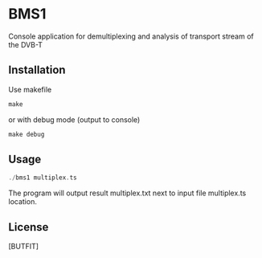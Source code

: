 # BMS1

Console application for demultiplexing and analysis of transport stream of the DVB-T

## Installation

Use makefile

```c++
make
```

or with debug mode (output to console)

```c++
make debug
```

## Usage

```c++
./bms1 multiplex.ts
```

The program will output result multiplex.txt next to input file multiplex.ts location.

## License
[BUTFIT]
